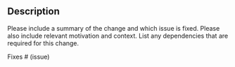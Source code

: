 ## Description

Please include a summary of the change and which issue is fixed. Please also include relevant motivation and context. List any dependencies that are required for this change.

Fixes # (issue)
